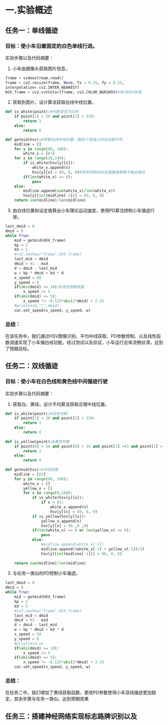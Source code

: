 # 一.实验概述
## 任务一：单线循迹
### 目标：使小车沿着固定的白色单线行进。
实验步骤以及代码摘要：
1. 小车由摄像头获取图片信息。
```python
frame = videostream.read()
frame = cv2.resize(frame, None, fx = 0.25, fy = 0.25,
interpolation= cv2.INTER_NEAREST) 
HSV_frame = cv2.cvtColor(frame, cv2.COLOR_BGR2HSV)#转为HSV色域
```
2. 获取到图片，设计算法获取白线中线位置。
```python
def is_white(point):#判断是否为白色
	if point[1] < 20 and point[2] > 230:
		return 1
	else:
		return 0

def getmid(hsv):#获取白线中线位置，用20个高度上的白线取平均
	midline = []
	for y in range(80, 100):
		white_x = [81]
	for x in range(20,140):
		if is_white(hsv[y][x]):
			white_x.append(x)
			hsv[y][x] = (0, 0, 0)#将检测到的白色图像描黑便于输出调试
		if(len(white_x) == 0):
			pass
	else:
		midline.append(sum(white_x)/len(white_x))
		hsv[y][int(midline[-1])] = (0, 0, 0)
	return sum(midline)/len(midline)
```
3. 由白线位置和设定值算出小车理论运动速度，使用PD算法控制小车循迹行驶。
```python 
last_dmid = 0
dmid = 0
while True:
	mid = getmid(HSV_frame)
	kp = 2
	kd = 1
	#cv2.imshow("frame",HSV_frame)
	last_mid = dmid
	dmid = 81 - mid
	d = dmid - last_mid
	w = kp * dmid + kd * d
	x_speed = 80
	y_speed = 0
	if(abs(dmid) >= 18):#线性函数调速
		x_speed /= 5
	if(abs(dmid) <= 5):
		x_speed *= -0.125*abs(2*dmid) + 2.25
	#print(mid,"|",dmid)
	car.set_speed(x_speed, y_speed, w)
```
### 总结：
在该任务中，我们通过HSV图像识别、平均中线获取、PD参数控制、以及线性函数调速实现了小车循白线功能，经过测试以及验证，小车运行总体流畅丝滑。达到了预期目标。 

## 任务二：双线循迹
### 目标：使小车在白色线和黄色线中间循迹行驶
实验步骤以及代码摘要：
1. 获取白、黄线，设计平均算法获取合理中线位置。
```python 
def is_white(point):#白色判断
	if point[1] < 20 and point[2] > 230:
		return 1
	else:
		return 0
		
def is_yellow(point):#黄色判断
	if point[0] > 26 and point[0] < 34 and point[1] >43 and point[2] > 46:
		return 1
	else:
		return 0
		
def getmid(hsv):#中线获取
	midline = [81]
	for y in range(80, 100):
		white_x = []
		yellow_x = []
		for x in range(0,160):
			if is_white(hsv[y][x]):
				if x < 81:
					white_x.append(x)
					hsv[y][x] = (0, 0, 0)
			if is_yellow(hsv[y][x]):
				yellow_x.append(x)
				hsv[y][x] = (0 ,0 ,0)
			if(len(white_x) == 0 or len(yellow_x) == 0):
				pass
			else:
				#midline.append(white_x[-1])
				midline.append((white_x[-1] + yellow_x[-1])/2)
				hsv[y][int(midline[-1])] = (0, 0, 0)
			
	return sum(midline)/len(midline)
```
3. 与任务一类似的PD控制小车循迹。
```python
last_dmid = 0
dmid = 0
while True:
	mid = getmid(HSV_frame)
	kp = 2
	kd = 5
	#cv2.imshow("frame",HSV_frame)
	last_mid = dmid
	dmid = 81 - mid
	d = dmid - last_mid
	w = kp * dmid + kd * d
	x_speed = 50
	y_speed = 0
	#print(mid,w)
	if(abs(dmid) >= 18):
		x_speed /= 5
	if(abs(dmid) <= 5):
		x_speed *= -0.125*abs(2*dmid) + 2.25
	car.set_speed(x_speed, y_speed, w)
```

### 总结：
在任务二中，我们增加了黄线获取函数，更改PD参数使得小车双线循迹更加稳定，其余步骤与任务一类似。达到预期效果

## 任务三：搭建神经网络实现标志路牌识别以及
###
	
<!--stackedit_data:
eyJoaXN0b3J5IjpbMTM5NTU3NDc0OCwtMjEzMzY1MzY3NiwxMj
U1MjcyNDczLC01MDg3NDczNDEsLTIwODg3NDY2MTIsMTQ3MjQy
NjM3NV19
-->